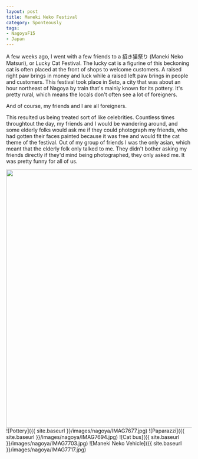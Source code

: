 ```yaml
---
layout: post
title: Maneki Neko Festival
category: Sponteously
tags:
- NagoyaF15
- Japan
---
```


A few weeks ago, I went with a few friends to a 招き猫祭り (Maneki Neko Matsuri), or Lucky Cat Festival. The lucky cat is a figurine of this beckoning cat is often placed at the front of shops to welcome customers. A raised right paw brings in money and luck while a raised left paw brings in people and customers. This festival took place in Seto, a city that was about an hour northeast of Nagoya by train that's mainly known for its pottery. It's pretty rural, which means the locals don't often see a lot of foreigners. 

And of course, my friends and I are all foreigners. 

This resulted us being treated sort of like celebrities. Countless times throughtout the day, my friends and I would be wandering around, and some elderly folks would ask me if they could photograph my friends, who had gotten their faces painted because it was free and would fit the cat theme of the festival. Out of my group of friends I was the only asian, which meant that the elderly folk only talked to me. They didn't bother asking my friends directly if they'd mind being photographed, they only asked me. It was pretty funny for all of us. 


<img src="{{ site.baseurl }}/images/nagoya/IMAG7656.jpg" width="700">
![Pottery]({{ site.baseurl }}/images/nagoya/IMAG7677.jpg)
![Paparazzi]({{ site.baseurl }}/images/nagoya/IMAG7694.jpg)
![Cat bus]({{ site.baseurl }}/images/nagoya/IMAG7703.jpg)
![Maneki Neko Vehicle]({{ site.baseurl }}/images/nagoya/IMAG7717.jpg)
